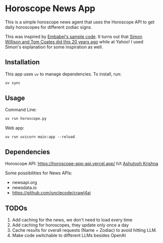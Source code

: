 # Horoscope News App

This is a simple horoscope news agent that uses the Horoscope API to get daily horoscopes for different zodiac signs.

This was inspired by [Embabel's sample code](https://github.com/embabel/embabel-agent-examples/blob/main/examples-kotlin/src/main/kotlin/com/embabel/example/horoscope/StarNewsFinder.kt). It turns out that [Simon Willison and Tom Coates did this 20 years ago](https://simonwillison.net/2025/Jul/13/django-birthday/#django-birthday22.jpg) while at Yahoo! I used Simon's explanation for some inspiration as well.

## Installation

This app uses `uv` to manage dependencies. To install, run:

```bash
uv sync
```

## Usage

Command Line:
```bash
uv run horoscope.py
```

Web app:
```
uv run uvicorn main:app --reload
```

## Dependencies
 
Horoscope API: https://horoscope-app-api.vercel.app/ h/t [Ashutosh Krishna](https://ashutoshkrris.in/)

Some possibilities for News APIs:

- newsapi.org
- newsdata.io
- https://github.com/unclecode/crawl4ai

## TODOs

1. Add caching for the news, we don't need to load every time
2. Add caching for horoscopes, they update only once a day
3. Cache results for overall requests (Name + Zodiac) to avoid hitting LLM.
4. Make code switchable to different LLMs besides OpenAI